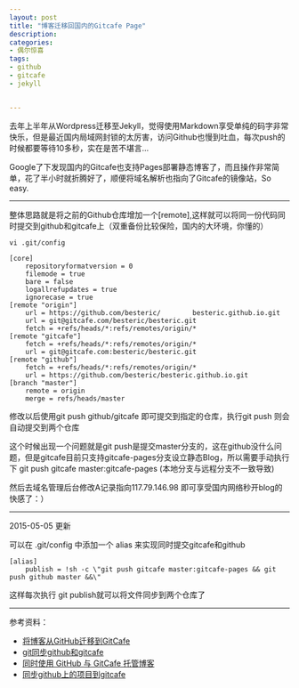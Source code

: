 ```yaml
---
layout: post
title: "博客迁移回国内的Gitcafe Page"
description:
categories:
- 偶尔惊喜
tags:
- github
- gitcafe
- jekyll


---
```


去年上半年从Wordpress迁移至Jekyll，觉得使用Markdown享受单纯的码字非常快乐，但是最近国内局域网封锁的太厉害，访问Github也慢到吐血，每次push的时候都要等待10多秒，实在是苦不堪言...

Google了下发现国内的Gitcafe也支持Pages部署静态博客了，而且操作非常简单，花了半小时就折腾好了，顺便将域名解析也指向了Gitcafe的镜像站，So easy.

---

整体思路就是将之前的Github仓库增加一个[remote],这样就可以将同一份代码同时提交到github和gitcafe上（双重备份比较保险，国内的大环境，你懂的）

    vi .git/config
    
    [core]
        repositoryformatversion = 0
        filemode = true
        bare = false
        logallrefupdates = true
        ignorecase = true
    [remote "origin"]
        url = https://github.com/besteric/        besteric.github.io.git
        url = git@gitcafe.com/besteric/besteric.git
        fetch = +refs/heads/*:refs/remotes/origin/*
    [remote "gitcafe"]
        fetch = +refs/heads/*:refs/remotes/origin/*
        url = git@gitcafe.com:besteric/besteric.git
    [remote "github"]
        fetch = +refs/heads/*:refs/remotes/origin/*
        url = https://github.com/besteric/besteric.github.io.git
    [branch "master"]
        remote = origin
        merge = refs/heads/master
        

修改以后使用git push github/gitcafe 即可提交到指定的仓库，执行git push 则会自动提交到两个仓库

这个时候出现一个问题就是git push是提交master分支的，这在github没什么问题，但是gitcafe目前只支持gitcafe-pages分支设立静态Blog，所以需要手动执行下 git push gitcafe master:gitcafe-pages (本地分支与远程分支不一致导致)

然后去域名管理后台修改A记录指向117.79.146.98 即可享受国内网络秒开blog的快感了：）

---

2015-05-05 更新

可以在 .git/config 中添加一个 alias 来实现同时提交gitcafe和github

    [alias]
        publish = !sh -c \"git push gitcafe master:gitcafe-pages && git push github master &&\"


这样每次执行 git publish就可以将文件同步到两个仓库了

---

参考资料：

* [将博客从GitHub迁移到GitCafe](http://blog.devtang.com/blog/2014/06/02/use-gitcafe-to-host-blog/)
* [git同步github和gitcafe](http://ikehr.com/%E5%BC%80%E5%8F%91%E5%B7%A5%E5%85%B7/2014/05/02/she-zhi-git-tong-bu-github-he-gitcafe/)
* [同时使用 GitHub 与 GitCafe 托管博客](https://ruby-china.org/topics/18084)
* [同步github上的项目到gitcafe](http://cxh.me/2014/06/28/gitsync-github-gitcafe/)